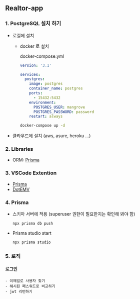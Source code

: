 ## Realtor-app

### 1. PostgreSQL 설치 하기
  * 로컬에 설치
    * docker 로 설치

      docker-compose.yml
      ```yml
      version: '3.1'

      services:
        postgres:
          image: postgres
          container_name: postgres
          ports:
            - 15432:5432
          environment:
            POSTGRES_USER: mangrove
            POSTGRES_PASSWORD: password
          restart: always
      ```

      ```bash
      docker-compose up -d
      ```

  * 클라우드에 설치 (aws, asure, heroku ...)

### 2. Libraries
  * ORM: [Prisma](https://prisma.io)

### 3. VSCode Extention
  * [Prisma](vscode:Prisma.prisma)
  * [DotEMV](vscode:mikestead.dotenv)

### 4. Prisma
  * 스키마 서버에 적용 (superuser 권한이 필요한지는 확인해 봐야 함)
    ```bash
    npx prisma db push
    ```

  * Prisma studio start
    ```bash
    npx prisma studio
    ```

### 5. 로직
#### 로그인
    - 이메일로 사용자 찾기
    - 해시된 패스워드로 비교하기
    - jwt 리턴하기